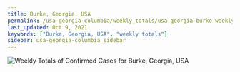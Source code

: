 ```yaml
---
title: Burke, Georgia, USA
permalink: /usa-georgia-columbia/weekly_totals/usa-georgia-burke-weekly_totals.html
last_updated: Oct 9, 2021
keywords: ["Burke, Georgia, USA", "weekly totals"]
sidebar: usa-georgia-columbia_sidebar
---
```


![Weekly Totals of Confirmed Cases for Burke, Georgia, USA](/covid_tracker/images/graphs/usa-georgia-burke-weekly_totals_graph.png)
